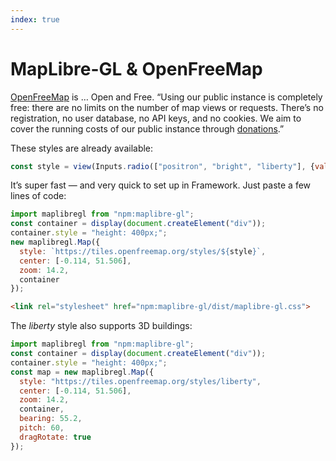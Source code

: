```yaml
---
index: true
---
```


# MapLibre-GL & OpenFreeMap

[OpenFreeMap](https://openfreemap.org/) is … Open and Free. “Using our public instance is completely free: there are no limits on the number of map views or requests. There’s no registration, no user database, no API keys, and no cookies. We aim to cover the running costs of our public instance through [donations](https://github.com/sponsors/hyperknot).”

These styles are already available:

```js
const style = view(Inputs.radio(["positron", "bright", "liberty"], {value: "positron"}));
```

It’s super fast — and very quick to set up in Framework. Just paste a few lines of code:

```js echo
import maplibregl from "npm:maplibre-gl";
const container = display(document.createElement("div"));
container.style = "height: 400px;";
new maplibregl.Map({
  style: `https://tiles.openfreemap.org/styles/${style}`,
  center: [-0.114, 51.506],
  zoom: 14.2,
  container
});
```

<link rel="stylesheet" href="npm:maplibre-gl/dist/maplibre-gl.css">

```html echo run=false
<link rel="stylesheet" href="npm:maplibre-gl/dist/maplibre-gl.css">
```

The _liberty_ style also supports 3D buildings:

```js echo
import maplibregl from "npm:maplibre-gl";
const container = display(document.createElement("div"));
container.style = "height: 400px;";
const map = new maplibregl.Map({
  style: "https://tiles.openfreemap.org/styles/liberty",
  center: [-0.114, 51.506],
  zoom: 14.2,
  container,
  bearing: 55.2,
  pitch: 60,
  dragRotate: true
});
```
